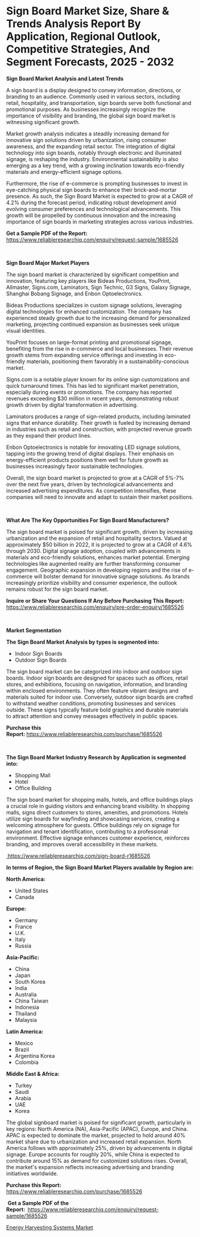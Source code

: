 <p><h1>Sign Board Market Size, Share & Trends Analysis Report By Application, Regional Outlook, Competitive Strategies, And Segment Forecasts, 2025 - 2032</h1></p><p><strong>Sign Board Market Analysis and Latest Trends</strong></p>
<p><p>A sign board is a display designed to convey information, directions, or branding to an audience. Commonly used in various sectors, including retail, hospitality, and transportation, sign boards serve both functional and promotional purposes. As businesses increasingly recognize the importance of visibility and branding, the global sign board market is witnessing significant growth.</p><p>Market growth analysis indicates a steadily increasing demand for innovative sign solutions driven by urbanization, rising consumer awareness, and the expanding retail sector. The integration of digital technology into sign boards, notably through electronic and illuminated signage, is reshaping the industry. Environmental sustainability is also emerging as a key trend, with a growing inclination towards eco-friendly materials and energy-efficient signage options.</p><p>Furthermore, the rise of e-commerce is prompting businesses to invest in eye-catching physical sign boards to enhance their brick-and-mortar presence. As such, the Sign Board Market is expected to grow at a CAGR of 4.2% during the forecast period, indicating robust development amid evolving consumer preferences and technological advancements. This growth will be propelled by continuous innovation and the increasing importance of sign boards in marketing strategies across various industries.</p></p>
<p><strong>Get a Sample PDF of the Report:&nbsp;</strong> <a href="https://www.reliableresearchiq.com/enquiry/request-sample/1685526?utm_campaign=3500&utm_medium=2&utm_source=Github&utm_content=ia&utm_term=08042025&utm_id=sign-board">https://www.reliableresearchiq.com/enquiry/request-sample/1685526</a></p>
<p>&nbsp;</p>
<p><strong>Sign Board Major Market Players</strong></p>
<p><p>The sign board market is characterized by significant competition and innovation, featuring key players like Bideas Productions, YouPrint, Allmaster, Signs.com, Laminators, Sign Technic, G3 Signs, Galaxy Signage, Shanghai Bobang Signage, and Enbon Optoelectronics. </p><p>Bideas Productions specializes in custom signage solutions, leveraging digital technologies for enhanced customization. The company has experienced steady growth due to the increasing demand for personalized marketing, projecting continued expansion as businesses seek unique visual identities.</p><p>YouPrint focuses on large-format printing and promotional signage, benefiting from the rise in e-commerce and local businesses. Their revenue growth stems from expanding service offerings and investing in eco-friendly materials, positioning them favorably in a sustainability-conscious market.</p><p>Signs.com is a notable player known for its online sign customizations and quick turnaround times. This has led to significant market penetration, especially during events or promotions. The company has reported revenues exceeding $30 million in recent years, demonstrating robust growth driven by digital transformation in advertising.</p><p>Laminators produces a range of sign-related products, including laminated signs that enhance durability. Their growth is fueled by increasing demand in industries such as retail and construction, with projected revenue growth as they expand their product lines.</p><p>Enbon Optoelectronics is notable for innovating LED signage solutions, tapping into the growing trend of digital displays. Their emphasis on energy-efficient products positions them well for future growth as businesses increasingly favor sustainable technologies.</p><p>Overall, the sign board market is projected to grow at a CAGR of 5%-7% over the next five years, driven by technological advancements and increased advertising expenditures. As competition intensifies, these companies will need to innovate and adapt to sustain their market positions.</p></p>
<p>&nbsp;</p>
<p><strong>What Are The Key Opportunities For Sign Board Manufacturers?</strong></p>
<p><p>The sign board market is poised for significant growth, driven by increasing urbanization and the expansion of retail and hospitality sectors. Valued at approximately $50 billion in 2022, it is projected to grow at a CAGR of 4.6% through 2030. Digital signage adoption, coupled with advancements in materials and eco-friendly solutions, enhances market potential. Emerging technologies like augmented reality are further transforming consumer engagement. Geographic expansion in developing regions and the rise of e-commerce will bolster demand for innovative signage solutions. As brands increasingly prioritize visibility and consumer experience, the outlook remains robust for the sign board market.</p></p>
<p><strong>Inquire or Share Your Questions If Any Before Purchasing This Report:</strong> <a href="https://www.reliableresearchiq.com/enquiry/pre-order-enquiry/1685526?utm_campaign=3500&utm_medium=2&utm_source=Github&utm_content=ia&utm_term=08042025&utm_id=sign-board">https://www.reliableresearchiq.com/enquiry/pre-order-enquiry/1685526</a></p>
<p>&nbsp;</p>
<p><strong>Market Segmentation</strong></p>
<p><strong>The Sign Board Market Analysis by types is segmented into:</strong></p>
<p><ul><li>Indoor Sign Boards</li><li>Outdoor Sign Boards</li></ul></p>
<p><p>The sign board market can be categorized into indoor and outdoor sign boards. Indoor sign boards are designed for spaces such as offices, retail stores, and exhibitions, focusing on navigation, information, and branding within enclosed environments. They often feature vibrant designs and materials suited for indoor use. Conversely, outdoor sign boards are crafted to withstand weather conditions, promoting businesses and services outside. These signs typically feature bold graphics and durable materials to attract attention and convey messages effectively in public spaces.</p></p>
<p><strong>Purchase this Report:&nbsp;</strong><a href="https://www.reliableresearchiq.com/purchase/1685526?utm_campaign=3500&utm_medium=2&utm_source=Github&utm_content=ia&utm_term=08042025&utm_id=sign-board">https://www.reliableresearchiq.com/purchase/1685526</a></p>
<p>&nbsp;</p>
<p><strong>The Sign Board Market Industry Research by Application is segmented into:</strong></p>
<p><ul><li>Shopping Mall</li><li>Hotel</li><li>Office Building</li></ul></p>
<p><p>The sign board market for shopping malls, hotels, and office buildings plays a crucial role in guiding visitors and enhancing brand visibility. In shopping malls, signs direct customers to stores, amenities, and promotions. Hotels utilize sign boards for wayfinding and showcasing services, creating a welcoming atmosphere for guests. Office buildings rely on signage for navigation and tenant identification, contributing to a professional environment. Effective signage enhances customer experience, reinforces branding, and improves overall accessibility in these markets.</p></p>
<p><a href="https://www.reliableresearchiq.com/sign-board-r1685526?utm_campaign=3500&utm_medium=2&utm_source=Github&utm_content=ia&utm_term=08042025&utm_id=sign-board">&nbsp;https://www.reliableresearchiq.com/sign-board-r1685526</a></p>
<p><strong>In terms of Region, the Sign Board Market Players available by Region are:</strong></p>
<p>
    <p> <strong> North America: </strong>
        <ul>
            <li>United States</li>
            <li>Canada</li>
        </ul>
        </p> 
    <p> <strong> Europe: </strong>
        <ul>
            <li>Germany</li>
            <li>France</li>
            <li>U.K.</li>
            <li>Italy</li>
            <li>Russia</li>
        </ul>
        </p> 
    <p> <strong> Asia-Pacific: </strong>
        <ul>
            <li>China</li>
            <li>Japan</li>
            <li>South Korea</li>
            <li>India</li>
            <li>Australia</li>
            <li>China Taiwan</li>
            <li>Indonesia</li>
            <li>Thailand</li>
            <li>Malaysia</li>
        </ul>
        </p> 
    <p> <strong> Latin America: </strong>
        <ul>
            <li>Mexico</li>
            <li>Brazil</li>
            <li>Argentina Korea</li>
            <li>Colombia</li>
        </ul>
        </p> 
    <p> <strong> Middle East & Africa: </strong>
        <ul>
            <li>Turkey</li>
            <li>Saudi</li>
            <li>Arabia</li>
            <li>UAE</li>
            <li>Korea</li>
        </ul>
    </p>
    </p>
<p><p>The global signboard market is poised for significant growth, particularly in key regions: North America (NA), Asia-Pacific (APAC), Europe, and China. APAC is expected to dominate the market, projected to hold around 40% market share due to urbanization and increased retail expansion. North America follows with approximately 25%, driven by advancements in digital signage. Europe accounts for roughly 20%, while China is expected to contribute around 15% as demand for customized solutions rises. Overall, the market's expansion reflects increasing advertising and branding initiatives worldwide.</p></p>
<p><strong>Purchase this Report: </strong><a href="https://www.reliableresearchiq.com/purchase/1685526?utm_campaign=3500&utm_medium=2&utm_source=Github&utm_content=ia&utm_term=08042025&utm_id=sign-board">https://www.reliableresearchiq.com/purchase/1685526</a></p>
<p>&nbsp;<strong>Get a Sample PDF of the Report:&nbsp;&nbsp;</strong><a href="https://www.reliableresearchiq.com/enquiry/request-sample/1685526?utm_campaign=3500&utm_medium=2&utm_source=Github&utm_content=ia&utm_term=08042025&utm_id=sign-board">https://www.reliableresearchiq.com/enquiry/request-sample/1685526</a></p>
<p><strong></strong></p>
<p><p><a href="https://github.com/anggigpps/Market-Research-Report-List-1/blob/main/energy-harvesting-systems-market.md?utm_campaign=3500&utm_medium=2&utm_source=Github&utm_content=ia&utm_term=08042025&utm_id=sign-board">Energy Harvesting Systems Market</a></p></p>